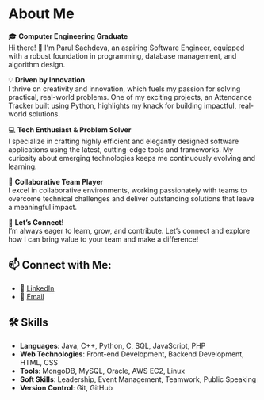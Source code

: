 # About Me
🎓 **Computer Engineering Graduate**  
Hi there! 👋 I'm Parul Sachdeva, an aspiring Software Engineer, equipped with a robust foundation in programming, database management, and algorithm design.

💡 **Driven by Innovation**  
I thrive on creativity and innovation, which fuels my passion for solving practical, real-world problems. One of my exciting projects, an Attendance Tracker built using Python, highlights my knack for building impactful, real-world solutions.

💻 **Tech Enthusiast & Problem Solver**  
I specialize in crafting highly efficient and elegantly designed software applications using the latest, cutting-edge tools and frameworks. My curiosity about emerging technologies keeps me continuously evolving and learning.

🤝 **Collaborative Team Player**  
I excel in collaborative environments, working passionately with teams to overcome technical challenges and deliver outstanding solutions that leave a meaningful impact.

🚀 **Let’s Connect!**  
I’m always eager to learn, grow, and contribute. Let’s connect and explore how I can bring value to your team and make a difference!

## 📫 Connect with Me:  
- 💼 [LinkedIn](https://www.linkedin.com/in/parul-sachdeva02)
- 📧 [Email](mailto:parulsachdeva228@gmail.com)

## 🛠️ Skills

- **Languages**: Java, C++, Python, C, SQL, JavaScript, PHP  
- **Web Technologies**: Front-end Development, Backend Development, HTML, CSS  
- **Tools**: MongoDB, MySQL, Oracle, AWS EC2, Linux  
- **Soft Skills**: Leadership, Event Management, Teamwork, Public Speaking  
- **Version Control**: Git, GitHub


